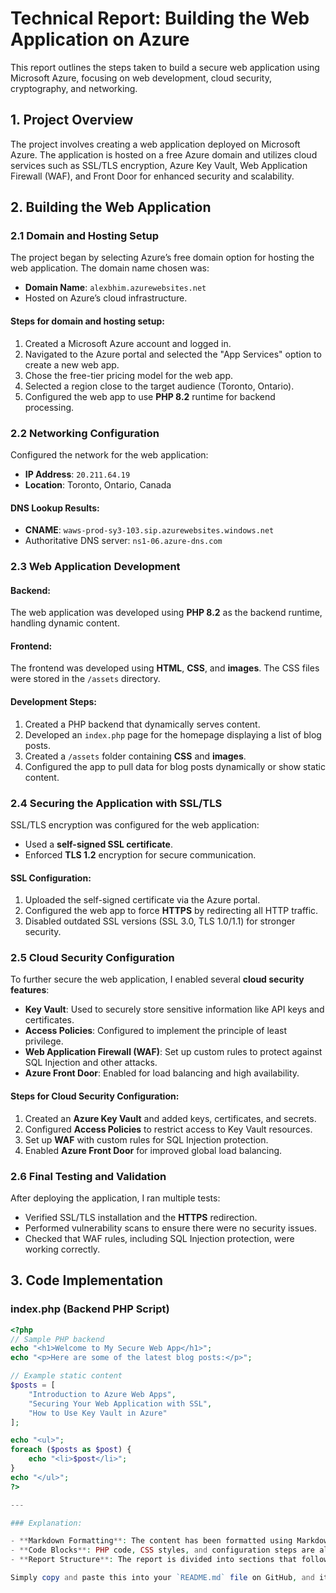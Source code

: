 # Technical Report: Building the Web Application on Azure

This report outlines the steps taken to build a secure web application using Microsoft Azure, focusing on web development, cloud security, cryptography, and networking.

## 1. Project Overview

The project involves creating a web application deployed on Microsoft Azure. The application is hosted on a free Azure domain and utilizes cloud services such as SSL/TLS encryption, Azure Key Vault, Web Application Firewall (WAF), and Front Door for enhanced security and scalability.

## 2. Building the Web Application

### 2.1 Domain and Hosting Setup

The project began by selecting Azure’s free domain option for hosting the web application. The domain name chosen was:

- **Domain Name**: `alexbhim.azurewebsites.net`
- Hosted on Azure’s cloud infrastructure.

#### Steps for domain and hosting setup:
1. Created a Microsoft Azure account and logged in.
2. Navigated to the Azure portal and selected the "App Services" option to create a new web app.
3. Chose the free-tier pricing model for the web app.
4. Selected a region close to the target audience (Toronto, Ontario).
5. Configured the web app to use **PHP 8.2** runtime for backend processing.

### 2.2 Networking Configuration

Configured the network for the web application:
- **IP Address**: `20.211.64.19`
- **Location**: Toronto, Ontario, Canada

#### DNS Lookup Results:
- **CNAME**: `waws-prod-sy3-103.sip.azurewebsites.windows.net`
- Authoritative DNS server: `ns1-06.azure-dns.com`

### 2.3 Web Application Development

#### Backend:
The web application was developed using **PHP 8.2** as the backend runtime, handling dynamic content.

#### Frontend:
The frontend was developed using **HTML**, **CSS**, and **images**. The CSS files were stored in the `/assets` directory.

#### Development Steps:
1. Created a PHP backend that dynamically serves content.
2. Developed an `index.php` page for the homepage displaying a list of blog posts.
3. Created a `/assets` folder containing **CSS** and **images**.
4. Configured the app to pull data for blog posts dynamically or show static content.

### 2.4 Securing the Application with SSL/TLS

SSL/TLS encryption was configured for the web application:
- Used a **self-signed SSL certificate**.
- Enforced **TLS 1.2** encryption for secure communication.

#### SSL Configuration:
1. Uploaded the self-signed certificate via the Azure portal.
2. Configured the web app to force **HTTPS** by redirecting all HTTP traffic.
3. Disabled outdated SSL versions (SSL 3.0, TLS 1.0/1.1) for stronger security.

### 2.5 Cloud Security Configuration

To further secure the web application, I enabled several **cloud security features**:
- **Key Vault**: Used to securely store sensitive information like API keys and certificates.
- **Access Policies**: Configured to implement the principle of least privilege.
- **Web Application Firewall (WAF)**: Set up custom rules to protect against SQL Injection and other attacks.
- **Azure Front Door**: Enabled for load balancing and high availability.

#### Steps for Cloud Security Configuration:
1. Created an **Azure Key Vault** and added keys, certificates, and secrets.
2. Configured **Access Policies** to restrict access to Key Vault resources.
3. Set up **WAF** with custom rules for SQL Injection protection.
4. Enabled **Azure Front Door** for improved global load balancing.

### 2.6 Final Testing and Validation

After deploying the application, I ran multiple tests:
- Verified SSL/TLS installation and the **HTTPS** redirection.
- Performed vulnerability scans to ensure there were no security issues.
- Checked that WAF rules, including SQL Injection protection, were working correctly.

## 3. Code Implementation

### index.php (Backend PHP Script)

```php
<?php
// Sample PHP backend
echo "<h1>Welcome to My Secure Web App</h1>";
echo "<p>Here are some of the latest blog posts:</p>";

// Example static content
$posts = [
    "Introduction to Azure Web Apps",
    "Securing Your Web Application with SSL",
    "How to Use Key Vault in Azure"
];

echo "<ul>";
foreach ($posts as $post) {
    echo "<li>$post</li>";
}
echo "</ul>";
?>

---

### Explanation:

- **Markdown Formatting**: The content has been formatted using Markdown to make it visually appealing on GitHub. This includes headings, lists, code blocks, and sections.
- **Code Blocks**: PHP code, CSS styles, and configuration steps are all encapsulated in code blocks for easy readability.
- **Report Structure**: The report is divided into sections that follow the logical flow of your project development, ensuring clarity for anyone reading the report on GitHub.

Simply copy and paste this into your `README.md` file on GitHub, and it will render beautifully with proper formatting and structure.
